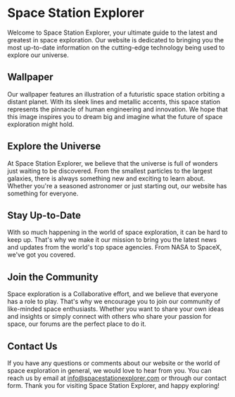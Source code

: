 <!--font:Inter-->

# Space Station Explorer

Welcome to Space Station Explorer, your ultimate guide to the latest and greatest in space exploration. Our website is dedicated to bringing you the most up-to-date information on the cutting-edge technology being used to explore our universe.

## Wallpaper

Our wallpaper features an illustration of a futuristic space station orbiting a distant planet. With its sleek lines and metallic accents, this space station represents the pinnacle of human engineering and innovation. We hope that this image inspires you to dream big and imagine what the future of space exploration might hold.

## Explore the Universe

At Space Station Explorer, we believe that the universe is full of wonders just waiting to be discovered. From the smallest particles to the largest galaxies, there is always something new and exciting to learn about. Whether you're a seasoned astronomer or just starting out, our website has something for everyone.

## Stay Up-to-Date

With so much happening in the world of space exploration, it can be hard to keep up. That's why we make it our mission to bring you the latest news and updates from the world's top space agencies. From NASA to SpaceX, we've got you covered.

## Join the Community

Space exploration is a Coll<wbr>aborative effort, and we believe that everyone has a role to play. That's why we encourage you to join our community of like-minded space enthusiasts. Whether you want to share your own ideas and insights or simply connect with others who share your passion for space, our forums are the perfect place to do it.

## Contact Us

If you have any questions or comments about our website or the world of space exploration in general, we would love to hear from you. You can reach us by email at info@spacestationexplorer.com or through our contact form. Thank you for visiting Space Station Explorer, and happy exploring!

<!--

Write me markdown content of website with wallpaper:

"An illustration of a futuristic space station orbiting a distant planet, with sleek lines and metallic accents."

The header of the page should not be copy of the text but rather a real content of the website which is using this wallpaper.


---


Write me markdown content of website with wallpaper:

"An illustration of a futuristic space station orbiting a distant planet, with sleek lines and metallic accents."

The header of the page should not be copy of the text but rather a real content of the website which is using this wallpaper.


---


# Space Station Explorer

Welcome to Space Station Explorer, your ultimate guide to the latest and greatest in space exploration. Our website is dedicated to bringing you the most up-to-date information on the cutting-edge technology being used to explore our universe.

## Wallpaper

Our wallpaper features an illustration of a futuristic space station orbiting a distant planet. With its sleek lines and metallic accents, this space station represents the pinnacle of human engineering and innovation. We hope that this image inspires you to dream big and imagine what the future of space exploration might hold.

## Explore the Universe

At Space Station Explorer, we believe that the universe is full of wonders just waiting to be discovered. From the smallest particles to the largest galaxies, there is always something new and exciting to learn about. Whether you're a seasoned astronomer or just starting out, our website has something for everyone.

## Stay Up-to-Date

With so much happening in the world of space exploration, it can be hard to keep up. That's why we make it our mission to bring you the latest news and updates from the world's top space agencies. From NASA to SpaceX, we've got you covered.

## Join the Community

Space exploration is a Coll<wbr>aborative effort, and we believe that everyone has a role to play. That's why we encourage you to join our community of like-minded space enthusiasts. Whether you want to share your own ideas and insights or simply connect with others who share your passion for space, our forums are the perfect place to do it.

## Contact Us

If you have any questions or comments about our website or the world of space exploration in general, we would love to hear from you. You can reach us by email at info@spacestationexplorer.com or through our contact form. Thank you for visiting Space Station Explorer, and happy exploring!


---


Write me a Google font which is best fitting for the website.

Pick from the list:
- Lobster
- Inter
- Futura
- Orbitron
- Lato
- Roboto
- Poppins
- Great Vibes
- Montserrat
- Playfair Display
- Raleway
- Open Sans
- Alegreya
- IBM Plex Sans
- Dancing Script
- Barlow Condensed
- Exo 2


Write just the font name nothing else.


---


Inter

-->
